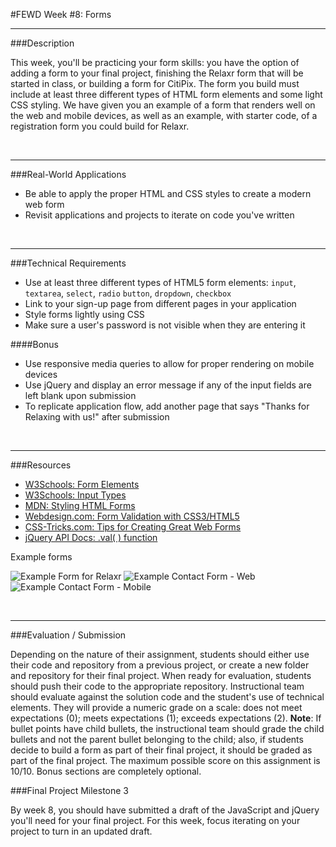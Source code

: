 #FEWD Week #8: Forms

---


###Description 

This week, you'll be practicing your form skills: you have the option of adding a form to your final project, finishing the Relaxr form that will be started in class, or building a form for CitiPix. The form you build must include at least three different types of HTML form elements and some light CSS styling. We have given you an example of a form that renders well on the web and mobile devices, as well as an example, with starter code, of a registration form you could build for Relaxr.

<br>

---


###Real-World Applications

- Be able to apply the proper HTML and CSS styles to create a modern web form
- Revisit applications and projects to iterate on code you've written 


<br>

---


###Technical Requirements 

- Use at least three different types of HTML5 form elements: ```input```, ```textarea```, ```select```, ```radio``` ```button```, ```dropdown```, ```checkbox```
- Link to your sign-up page from different pages in your application 
- Style forms lightly using CSS
- Make sure a user's password is not visible when they are entering it

####Bonus

- Use responsive media queries to allow for proper rendering on mobile devices 
- Use jQuery and display an error message if any of the input fields are left blank upon submission 
- To replicate application flow, add another page that says "Thanks for Relaxing with us!" after submission



<br>

---

###Resources

- [W3Schools: Form Elements](http://www.w3schools.com/html/html_form_elements.asp)
- [W3Schools: Input Types](http://www.w3schools.com/html/html_form_input_types.asp)
- [MDN: Styling HTML Forms](https://developer.mozilla.org/en-US/docs/Web/Guide/HTML/Forms/Styling_HTML_forms)
- [Webdesign.com: Form Validation with CSS3/HTML5](http://webdesign.tutsplus.com/tutorials/bring-your-forms-up-to-date-with-css3-and-html5-validation--webdesign-4738)
- [CSS-Tricks.com: Tips for Creating Great Web Forms](http://css-tricks.com/tips-for-creating-great-web-forms/)
- [jQuery API Docs: .val( ) function](http://api.jquery.com/val/)

Example forms

![Example Form for Relaxr](starter_code/images/relaxr-contact.png)
![Example Contact Form - Web](starter_code/images/contact-web.png)
![Example Contact Form - Mobile](starter_code/images/contact-mobile.png)

<br>

---

###Evaluation / Submission


Depending on the nature of their assignment, students should either use their code and repository from a previous project, or create a new folder and repository for their final project. When ready for evaluation, students should push their code to the appropriate repository. Instructional team should evaluate against the solution code and the student's use of technical elements. They will provide a numeric grade on a scale: does not meet expectations (0); meets expectations (1); exceeds expectations (2). **Note**: If bullet points have child bullets, the instructional team should grade the child bullets and not the parent bullet belonging to the child; also, if students decide to build a form as part of their final project, it should be graded as part of the final project. The maximum possible score on this assignment is 10/10. Bonus sections are completely optional.


###Final Project Milestone 3

By week 8, you should have submitted a draft of the JavaScript and jQuery you'll need for your final project.  For this week, focus iterating on your project to turn in an updated draft. 

